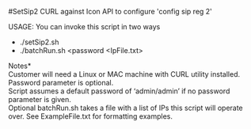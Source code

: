 #SetSip2
CURL against Icon API to configure 'config sip reg 2'

USAGE: You can invoke this script in two ways

- ./setSip2.sh <password> <IPofMachine>
- ./batchRun.sh <password <IpFile.txt>
  
Notes* <br />
Customer will need a Linux or MAC machine with CURL utility installed.  
Password parameter is optional.  
Script assumes a default password of ‘admin/admin’ if no password parameter is given.  
Optional batchRun.sh takes a file with a list of IPs this script will operate over. See ExampleFile.txt for formatting examples.

